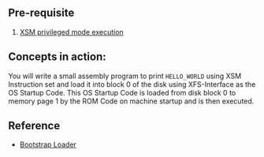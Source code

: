 ## Pre-requisite

1. [XSM privileged mode execution](https://exposnitc.github.io/Tutorials/xsm-instruction-cycle.html)

## Concepts in action: 

You will write a small assembly program to print `HELLO_WORLD` using XSM Instruction set and load it into block 0 of the
disk using XFS-Interface as the OS Startup Code. This OS Startup Code is loaded from disk block 0 to memory page 1 by the
ROM Code on machine startup and is then executed.

## Reference

- [Bootstrap Loader](https://exposnitc.github.io/expos-docs/roadmap/stage-03/)
 